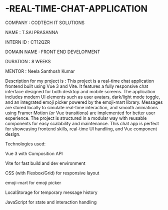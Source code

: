 # -REAL-TIME-CHAT-APPLICATION
COMPANY : CODTECH IT SOLUTIONS

NAME : T.SAI PRASANNA

INTERN ID : CT12QZR

DOMAIN NAME : FRONT END DEVELOPMENT

DURATION : 8 WEEKS

MENTOR : Neela Santhosh Kumar

Description for my project is : This project is a real-time chat application frontend built using Vue 3 and Vite. It features a fully responsive chat interface designed for both desktop and mobile screens. The application includes modern UI elements such as user avatars, dark/light mode toggle, and an integrated emoji picker powered by the emoji-mart library. Messages are stored locally to simulate real-time interaction, and smooth animations using Framer Motion (or Vue transitions) are implemented for better user experience. The project is structured in a modular way with reusable components for easy scalability and maintenance. This chat app is perfect for showcasing frontend skills, real-time UI handling, and Vue component design.

Technologies used:

Vue 3 with Composition API

Vite for fast build and dev environment

CSS (with Flexbox/Grid) for responsive layout

emoji-mart for emoji picker

LocalStorage for temporary message history

JavaScript for state and interaction handling
